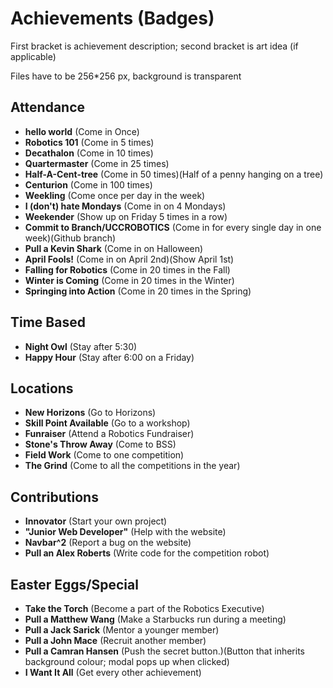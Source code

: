 # Achievements (Badges)
First bracket is achievement description; second bracket is art idea (if applicable)

Files have to be 256*256 px, background is transparent
## Attendance
* **hello world** (Come in Once)
* **Robotics 101** (Come in 5 times)
* **Decathalon** (Come in 10 times)
* **Quartermaster** (Come in 25 times)
* **Half-A-Cent-tree** (Come in 50 times)(Half of a penny hanging on a tree)
* **Centurion** (Come in 100 times)
* **Weekling** (Come once per day in the week)
* **I (don't) hate Mondays** (Come in on 4 Mondays)
* **Weekender** (Show up on Friday 5 times in a row)
* **Commit to Branch/UCCROBOTICS** (Come in for every single day in one week)(Github branch)
* **Pull a Kevin Shark** (Come in on Halloween)
* **April Fools!** (Come in on April 2nd)(Show April 1st)
* **Falling for Robotics** (Come in 20 times in the Fall)
* **Winter is Coming** (Come in 20 times in the Winter)
* **Springing into Action** (Come in 20 times in the Spring)

## Time Based
* **Night Owl** (Stay after 5:30)
* **Happy Hour** (Stay after 6:00 on a Friday)

## Locations
* **New Horizons** (Go to Horizons)
* **Skill Point Available** (Go to a workshop)
* **Funraiser** (Attend a Robotics Fundraiser)
* **Stone's Throw Away** (Come to BSS)
* **Field Work** (Come to one competition)
* **The Grind** (Come to all the competitions in the year)

## Contributions
* **Innovator** (Start your own project)
* **"Junior Web Developer"** (Help with the website)
* **Navbar^2** (Report a bug on the website)
* **Pull an Alex Roberts** (Write code for the competition robot)

## Easter Eggs/Special
* **Take the Torch** (Become a part of the Robotics Executive)
* **Pull a Matthew Wang** (Make a Starbucks run during a meeting)
* **Pull a Jack Sarick** (Mentor a younger member)
* **Pull a John Mace** (Recruit another member)
* **Pull a Camran Hansen** (Push the secret button.)(Button that inherits background colour; modal pops up when clicked)
* **I Want It All** (Get every other achievement)
